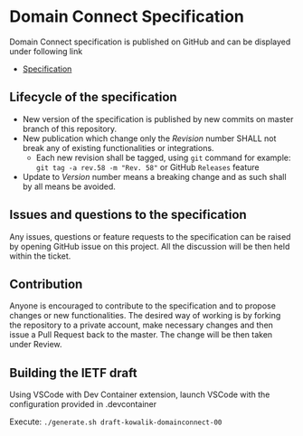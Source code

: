 # Domain Connect Specification

Domain Connect specification is published on GitHub and can be displayed under following link
* [Specification](Domain%20Connect%20Spec%20Draft.adoc)

## Lifecycle of the specification

* New version of the specification is published by new commits on master branch of this repository.
* New publication which change only the *Revision* number SHALL not break any of existing functionalities or integrations.
  * Each new revision shall be tagged, using `git` command for example: `git tag -a rev.58 -m "Rev. 58"` or GitHub `Releases` feature
* Update to *Version* number means a breaking change and as such shall by all means be avoided.

## Issues and questions to the specification

Any issues, questions or feature requests to the specification can be raised by opening GitHub issue on this project.
All the discussion will be then held within the ticket.

## Contribution

Anyone is encouraged to contribute to the specification and to propose changes or new functionalities.
The desired way of working is by forking the repository to a private account, make necessary changes and then issue a Pull Request back to the master.
The change will be then taken under Review.

## Building the IETF draft

Using VSCode with Dev Container extension, launch VSCode with the configuration provided in .devcontainer

Execute:
`./generate.sh draft-kowalik-domainconnect-00`